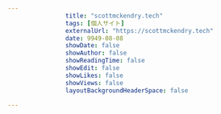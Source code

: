 ---
                title: "scottmckendry.tech"
                tags: [個人サイト]
                externalUrl: "https://scottmckendry.tech"
                date: 9949-08-08
                showDate: false
                showAuthor: false
                showReadingTime: false
                showEdit: false
                showLikes: false
                showViews: false
                layoutBackgroundHeaderSpace: false
                ---

